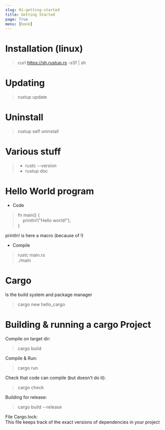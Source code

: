 ```yaml
---
slug: 01-getting-started
title: Getting Started
page: True
menu: [book]
---
```


# Installation (linux)

>curl https://sh.rustup.rs -sSf | sh

# Updating

>rustup update

# Uninstall

>rustup self uninstall

# Various stuff

>* rustc --version
>* rustup doc

# Hello World program

* Code
> fn main() {  
> &nbsp;&nbsp;&nbsp;&nbsp;println!("Hello world!");  
>}  

println! is here a macro (because of !)

* Compile
> rustc main.rs  
>./main

# Cargo
Is the build system and package manager

> cargo new hello_cargo

# Building & running a cargo Project

Compile on target dir:
> cargo build

Compile & Run:
> cargo run

Check that code can compile (but doesn't do it):
> cargo check

Building for release:
> cargo build --release

File Cargo.lock:  
This file keeps track of the exact versions of dependencies in your project
